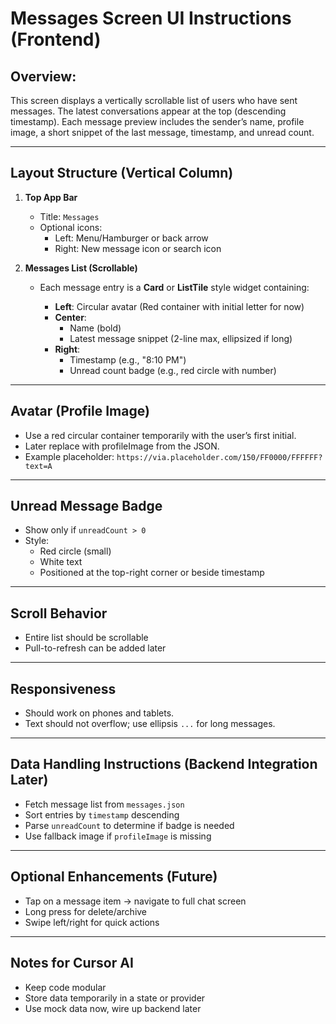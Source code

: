 # Messages Screen UI Instructions (Frontend)

## Overview:
This screen displays a vertically scrollable list of users who have sent messages. The latest conversations appear at the top (descending timestamp). Each message preview includes the sender’s name, profile image, a short snippet of the last message, timestamp, and unread count.

---

## Layout Structure (Vertical Column)

1. **Top App Bar**
   - Title: `Messages`
   - Optional icons:
     - Left: Menu/Hamburger or back arrow
     - Right: New message icon or search icon

2. **Messages List (Scrollable)**
   - Each message entry is a **Card** or **ListTile** style widget containing:

     - **Left**: Circular avatar (Red container with initial letter for now)
     - **Center**:
       - Name (bold)
       - Latest message snippet (2-line max, ellipsized if long)
     - **Right**:
       - Timestamp (e.g., "8:10 PM")
       - Unread count badge (e.g., red circle with number)

---

## Avatar (Profile Image)
- Use a red circular container temporarily with the user’s first initial.
- Later replace with profileImage from the JSON.
- Example placeholder: `https://via.placeholder.com/150/FF0000/FFFFFF?text=A`

---

## Unread Message Badge
- Show only if `unreadCount > 0`
- Style:
  - Red circle (small)
  - White text
  - Positioned at the top-right corner or beside timestamp

---

## Scroll Behavior
- Entire list should be scrollable
- Pull-to-refresh can be added later

---

## Responsiveness
- Should work on phones and tablets.
- Text should not overflow; use ellipsis `...` for long messages.

---

## Data Handling Instructions (Backend Integration Later)
- Fetch message list from `messages.json`
- Sort entries by `timestamp` descending
- Parse `unreadCount` to determine if badge is needed
- Use fallback image if `profileImage` is missing

---

## Optional Enhancements (Future)
- Tap on a message item → navigate to full chat screen
- Long press for delete/archive
- Swipe left/right for quick actions

---

## Notes for Cursor AI
- Keep code modular
- Store data temporarily in a state or provider
- Use mock data now, wire up backend later
